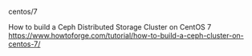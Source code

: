 centos/7

How to build a Ceph Distributed Storage Cluster on CentOS 7
https://www.howtoforge.com/tutorial/how-to-build-a-ceph-cluster-on-centos-7/
